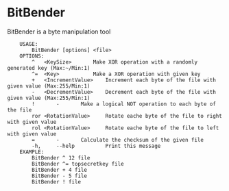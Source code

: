 # BitBender
BitBender is a byte manipulation tool



		USAGE: 
			BitBender [options] <file> 
		OPTIONS:
  			^	<KeySize>		Make XOR operation with a randomly generated key (Max:~/Min:1)
			^=	<Key>			Make a XOR operation with given key 
			+	<IncrementValue>  	Increment each byte of the file with given value (Max:255/Min:1)
			-	<DecrementValue>	Decrement each byte of the file with given value (Max:255/Min:1)
			!		-		Make a logical NOT operation to each byte of the file
			ror	<RotationValue>		Rotate eache byte of the file to right with given value
			rol	<RotationValue>		Rotate eache byte of the file to left with given value
			= 		-		Calculate the checksum of the given file 
			-h, 	--help 			Print this message 					
		EXAMPLE:
			BitBender ^ 12 file
			BitBender ^= topsecretkey file
			BitBender + 4 file
			BitBender - 5 file
			BitBender ! file
